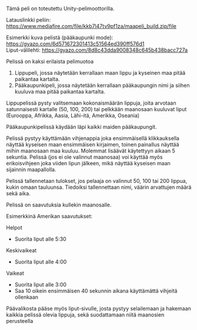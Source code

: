 Tämä peli on toteutettu Unity-pelimoottorilla.

Latauslinkki peliin: https://www.mediafire.com/file/kkb7l47tv9pf1za/maapeli_build.zip/file

Esimerkki kuva pelistä (pääkaupunki mode): https://gyazo.com/6d571672301413c51564ed390ff576d1  
Liput-välilehti: https://gyazo.com/8d8c43dda9008348c645b438bacc727a

Pelissä on kaksi erilaista pelimuotoa

1. Lippupeli, jossa näytetään kerrallaan maan lippu ja kyseinen maa pitää paikantaa kartalta. 
2. Pääkaupunkipeli, jossa näytetään kerrallaan pääkaupungin nimi ja siihen kuuluva maa pitää paikantaa kartalta.

Lippupelissä pysty valitsemaan kokonaismäärän lippuja, joita arvotaan satunnaisesti kartalle (50, 100, 200) tai pelkkään maanosaan kuuluvat liput (Eurooppa, Afrikka, Aasia, Lähi-itä, Amerikka, Oseania)

Pääkaupunkipelissä käydään läpi kaikki maiden pääkaupungit.

Pelissä pystyy käyttämään vihjenappia joka ensimmäisellä klikkauksella näyttää kyseisen maan ensimmäisen kirjaimen, toinen painallus näyttää mihin maanosaan maa kuuluu. Molemmat lisäävät käytettyyn aikaan 5 sekuntia. Pelissä (jos ei ole valinnut maanosaa) voi käyttää myös erikoisvihjeen joka viiden lipun jälkeen, mikä näyttää kyseisen maan sijainnin maapallolla.

Pelissä tallennetaan tulokset, jos pelaaja on valinnut 50, 100 tai 200 lippua, kukin omaan tauluunsa. Tiedoiksi tallennettaan nimi, väärin arvattujen määrä sekä aika.

Pelissä on saavutuksia kullekin maanosalle.

Esimerkkinä Amerikan saavutukset:

Helpot
 - Suorita liput alle 5:30
 
Keskivaikeat
 - Suorita liput alle 4:00
 
Vaikeat
 - Suorita liput alle 3:00
 - Saa 10 oikein ensimmäisen 40 sekunnin aikana käyttämättä vihjeitä ollenkaan
 
 Päävalikosta pääse myös liput-sivulle, josta pystyy selailemaan ja hakemaan kaikkia pelissä olevia lippuja, sekä suodattamaan niitä maanosien perusteella
